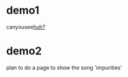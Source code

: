 # demo1
canyousee<a href=https://66lueflam144.github.io/demo1/level4/base.hhtml>huh?</a>
# demo2
plan to do a page to show the song 'impurities'
